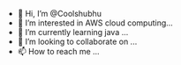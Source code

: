 - 👋 Hi, I’m @Coolshubhu
- 👀 I’m interested in AWS cloud computing...
- 🌱 I’m currently learning  java ...
- 💞️ I’m looking to collaborate on   ...
- 📫 How to reach me ...

<!---
Coolshubhu/Coolshubhu is a ✨ special ✨ repository because its `README.md` (this file) appears on your GitHub profile.
You can click the Preview link to take a look at your changes.
--->

